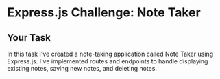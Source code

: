 # Express.js Challenge: Note Taker

## Your Task
In this task I've created a note-taking application called Note Taker using Express.js. I've implemented routes and endpoints to handle displaying existing notes, saving new notes, and deleting notes.


